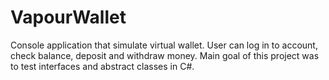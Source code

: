 # VapourWallet
Console application that simulate virtual wallet. User can log in to account, check balance, deposit and withdraw money. Main goal of this project was to test interfaces and abstract classes in C#.
